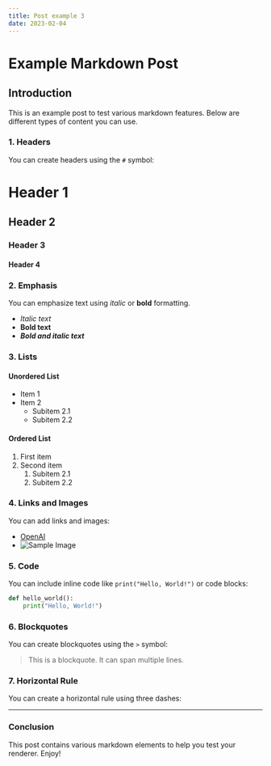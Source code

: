 ```yaml
---
title: Post example 3
date: 2023-02-04
---
```


# Example Markdown Post

## Introduction

This is an example post to test various markdown features. Below are different types of content you can use.

### 1. Headers

You can create headers using the `#` symbol:

# Header 1

## Header 2

### Header 3

#### Header 4

### 2. Emphasis

You can emphasize text using _italic_ or **bold** formatting.

- _Italic text_
- **Bold text**
- **_Bold and italic text_**

### 3. Lists

#### Unordered List

- Item 1
- Item 2
  - Subitem 2.1
  - Subitem 2.2

#### Ordered List

1. First item
2. Second item
   1. Subitem 2.1
   2. Subitem 2.2

### 4. Links and Images

You can add links and images:

- [OpenAI](https://www.openai.com)
- ![Sample Image](https://picsum.photos/200)

### 5. Code

You can include inline code like `print("Hello, World!")` or code blocks:

```python
def hello_world():
    print("Hello, World!")
```

### 6. Blockquotes

You can create blockquotes using the `>` symbol:

> This is a blockquote. It can span multiple lines.

### 7. Horizontal Rule

You can create a horizontal rule using three dashes:

---

### Conclusion

This post contains various markdown elements to help you test your renderer. Enjoy!
